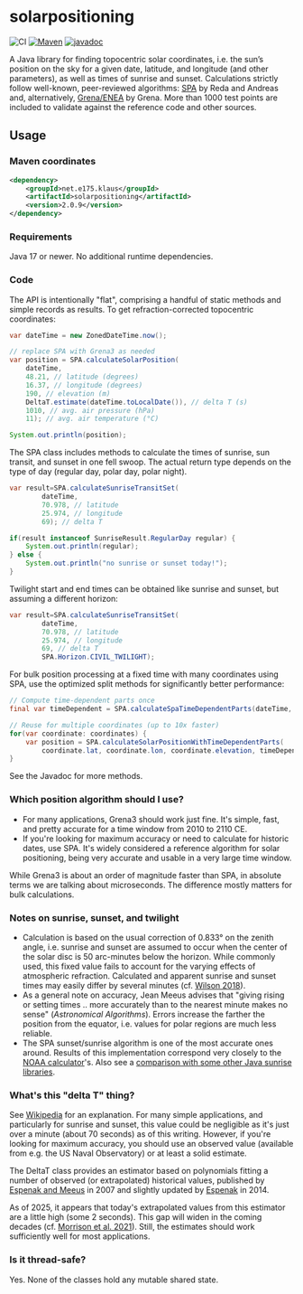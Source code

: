 # solarpositioning

![CI](https://github.com/klausbrunner/solarpositioning/workflows/CI/badge.svg) [![Maven](https://img.shields.io/maven-central/v/net.e175.klaus/solarpositioning?color=dodgerblue)](https://central.sonatype.com/artifact/net.e175.klaus/solarpositioning/)
[![javadoc](https://javadoc.io/badge2/net.e175.klaus/solarpositioning/javadoc.svg)](https://javadoc.io/doc/net.e175.klaus/solarpositioning)

A Java library for finding topocentric solar coordinates, i.e. the sun’s position on the sky for a given date,
latitude, and longitude (and other parameters), as well as times of sunrise and sunset. Calculations strictly follow
well-known, peer-reviewed algorithms: [SPA](http://dx.doi.org/10.1016/j.solener.2003.12.003) by Reda and Andreas and,
alternatively, [Grena/ENEA](http://dx.doi.org/10.1016/j.solener.2012.01.024) by Grena. More than 1000 test points are
included to validate against the reference code and other sources.

## Usage

### Maven coordinates

```xml
<dependency>
    <groupId>net.e175.klaus</groupId>
    <artifactId>solarpositioning</artifactId>
    <version>2.0.9</version>
</dependency>
```

### Requirements

Java 17 or newer. No additional runtime dependencies.

### Code

The API is intentionally "flat", comprising a handful of static methods and simple records as results.
To get refraction-corrected topocentric coordinates:

```java
var dateTime = new ZonedDateTime.now();

// replace SPA with Grena3 as needed
var position = SPA.calculateSolarPosition(
    dateTime,
    48.21, // latitude (degrees)
    16.37, // longitude (degrees)
    190, // elevation (m)
    DeltaT.estimate(dateTime.toLocalDate()), // delta T (s)
    1010, // avg. air pressure (hPa)
    11); // avg. air temperature (°C)

System.out.println(position);
```

The SPA class includes methods to calculate the times of sunrise, sun transit, and sunset in one fell swoop. The actual 
return type depends on the type of day (regular day, polar day, polar night).

```java
var result=SPA.calculateSunriseTransitSet(
        dateTime,
        70.978, // latitude  
        25.974, // longitude
        69); // delta T

if(result instanceof SunriseResult.RegularDay regular) {
    System.out.println(regular);
} else {
    System.out.println("no sunrise or sunset today!");    
}
```

Twilight start and end times can be obtained like sunrise and sunset, but assuming a different horizon:

```java
var result=SPA.calculateSunriseTransitSet(
        dateTime,
        70.978, // latitude  
        25.974, // longitude
        69, // delta T
        SPA.Horizon.CIVIL_TWILIGHT); 
```

For bulk position processing at a fixed time with many coordinates using SPA, use the optimized split methods for significantly better performance:

```java
// Compute time-dependent parts once
final var timeDependent = SPA.calculateSpaTimeDependentParts(dateTime, deltaT);

// Reuse for multiple coordinates (up to 10x faster)
for(var coordinate: coordinates) {
    var position = SPA.calculateSolarPositionWithTimeDependentParts(
        coordinate.lat, coordinate.lon, coordinate.elevation, timeDependent);
}
```
See the Javadoc for more methods.

### Which position algorithm should I use?

* For many applications, Grena3 should work just fine. It's simple, fast, and pretty accurate for a time window from
  2010 to 2110 CE.
* If you're looking for maximum accuracy or need to calculate for historic dates, use SPA. It's widely considered a
  reference algorithm for solar positioning, being very accurate and usable in a very large time window.

While Grena3 is about an order of magnitude faster than SPA, in absolute terms we are talking about microseconds. The difference
mostly matters for bulk calculations.

### Notes on sunrise, sunset, and twilight

* Calculation is based on the usual correction of 0.833° on the zenith angle, i.e. sunrise and sunset are assumed to
  occur when the center of the solar disc is 50 arc-minutes below the horizon. While commonly used, this fixed value
  fails to account for the varying effects of atmospheric refraction. Calculated and apparent sunrise and sunset times
  may easily differ by several minutes (cf. [Wilson 2018](https://doi.org/10.37099/mtu.dc.etdr/697)).
* As a general note on accuracy, Jean Meeus advises that "giving rising or setting times .. more accurately than to the
  nearest minute makes no sense" (_Astronomical Algorithms_). Errors increase the farther the position from the equator,
  i.e. values for polar regions are much less reliable.
* The SPA sunset/sunrise algorithm is one of the most accurate ones around. Results of this implementation correspond
  very closely to the [NOAA calculator](http://www.esrl.noaa.gov/gmd/grad/solcalc/)'s. Also see a [comparison with some other Java sunrise libraries](https://klaus.brunners.name/posts/sunrise-libs-comparison/).

### What's this "delta T" thing?

See [Wikipedia](https://en.wikipedia.org/wiki/ΔT_(timekeeping)) for an explanation. For many simple applications, and particularly for sunrise and sunset,
this value could be negligible as it's just over a minute (about 70 seconds) as of this writing. However, if you're 
looking for maximum accuracy, you should use an observed value (available from e.g. the US Naval 
Observatory) or at least a solid estimate.

The DeltaT class provides an estimator based on polynomials fitting a number of observed (or extrapolated) historical
values, published by [Espenak and Meeus](http://eclipse.gsfc.nasa.gov/SEcat5/deltatpoly.html) in 2007 and slightly updated by [Espenak](https://www.eclipsewise.com/help/deltatpoly2014.html) in 2014.

As of 2025, it appears that today's extrapolated values from this estimator are a little high (some 2 seconds). This gap
will widen in the coming decades (cf. [Morrison et al. 2021](https://royalsocietypublishing.org/doi/10.1098/rspa.2020.0776)). 
Still, the estimates should work sufficiently well for most applications.

### Is it thread-safe?

Yes. None of the classes hold any mutable shared state.
